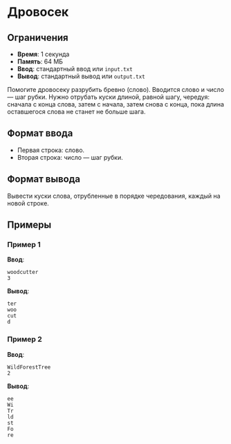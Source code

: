 # Дровосек

## Ограничения
- **Время**: 1 секунда
- **Память**: 64 МБ
- **Ввод**: стандартный ввод или `input.txt`
- **Вывод**: стандартный вывод или `output.txt`


Помогите дровосеку разрубить бревно (слово). Вводится слово и число — шаг рубки. Нужно отрубать куски длиной, равной шагу, чередуя: сначала с конца слова, затем с начала, затем снова с конца, пока длина оставшегося слова не станет не больше шага.

## Формат ввода
- Первая строка: слово.
- Вторая строка: число — шаг рубки.

## Формат вывода
Вывести куски слова, отрубленные в порядке чередования, каждый на новой строке.

## Примеры

### Пример 1
**Ввод**:
```
woodcutter
3
```
**Вывод**:
```
ter
woo
cut
d
```

### Пример 2
**Ввод**:
```
WildForestTree
2
```
**Вывод**:
```
ee
Wi
Tr
ld
st
Fo
re
```